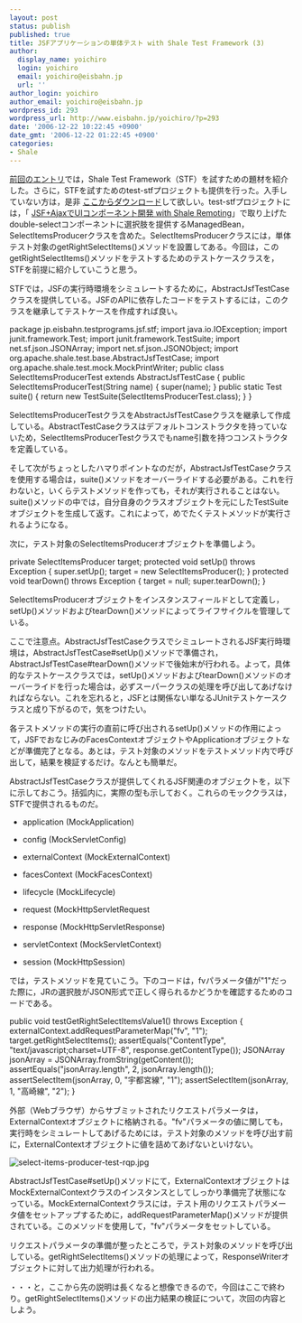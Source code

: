 ```yaml
---
layout: post
status: publish
published: true
title: JSFアプリケーションの単体テスト with Shale Test Framework (3)
author:
  display_name: yoichiro
  login: yoichiro
  email: yoichiro@eisbahn.jp
  url: ''
author_login: yoichiro
author_email: yoichiro@eisbahn.jp
wordpress_id: 293
wordpress_url: http://www.eisbahn.jp/yoichiro/?p=293
date: '2006-12-22 10:22:45 +0900'
date_gmt: '2006-12-22 01:22:45 +0900'
categories:
- Shale
---
```


[前回のエントリ](http://www.eisbahn.jp/yoichiro/2006/12/jsf_with_shale_test_framework_1.html)では，Shale Test Framework（STF）を試すための題材を紹介した。さらに，STFを試すためのtest-stfプロジェクトも提供を行った。入手していない方は，是非
[ここからダウンロード](http://www.eisbahn.jp/yoichiro/test-stf.tar.gz)して欲しい。test-stfプロジェクトには，「
[JSF+AjaxでUIコンポーネント開発 with Shale Remoting](http://www.eisbahn.jp/yoichiro/2006/12/jsfajaxui_with_shale_remoting_15.html)」で取り上げたdouble-selectコンポーネントに選択肢を提供するManagedBean，SelectItemsProducerクラスを含めた。SelectItemsProducerクラスには，単体テスト対象のgetRightSelectItems()メソッドを設置してある。今回は，このgetRightSelectItems()メソッドをテストするためのテストケースクラスを，STFを前提に紹介していこうと思う。

STFでは，JSFの実行時環境をシミュレートするために，AbstractJsfTestCaseクラスを提供している。JSFのAPIに依存したコードをテストするには，このクラスを継承してテストケースを作成すれば良い。

package jp.eisbahn.testprograms.jsf.stf;
import java.io.IOException;
import junit.framework.Test;
import junit.framework.TestSuite;
import net.sf.json.JSONArray;
import net.sf.json.JSONObject;
import org.apache.shale.test.base.AbstractJsfTestCase;
import org.apache.shale.test.mock.MockPrintWriter;
public class SelectItemsProducerTest extends AbstractJsfTestCase {
public SelectItemsProducerTest(String name) {
super(name);
}
public static Test suite() {
return new TestSuite(SelectItemsProducerTest.class);
}
}

SelectItemsProducerTestクラスをAbstractJsfTestCaseクラスを継承して作成している。AbstractTestCaseクラスはデフォルトコンストラクタを持っていないため，SelectItemsProducerTestクラスでもname引数を持つコンストラクタを定義している。

そして次がちょっとしたハマりポイントなのだが，AbstractJsfTestCaseクラスを使用する場合は，suite()メソッドをオーバーライドする必要がある。これを行わないと，いくらテストメソッドを作っても，それが実行されることはない。suite()メソッドの中では，自分自身のクラスオブジェクトを元にしたTestSuiteオブジェクトを生成して返す。これによって，めでたくテストメソッドが実行されるようになる。

次に，テスト対象のSelectItemsProducerオブジェクトを準備しよう。

private SelectItemsProducer target;
protected void setUp() throws Exception {
super.setUp();
target = new SelectItemsProducer();
}
protected void tearDown() throws Exception {
target = null;
super.tearDown();
}

SelectItemsProducerオブジェクトをインスタンスフィールドとして定義し，setUp()メソッドおよびtearDown()メソッドによってライフサイクルを管理している。

ここで注意点。AbstractJsfTestCaseクラスでシミュレートされるJSF実行時環境は，AbstractJsfTestCase#setUp()メソッドで準備され，AbstractJsfTestCase#tearDown()メソッドで後始末が行われる。よって，具体的なテストケースクラスでは，setUp()メソッドおよびtearDown()メソッドのオーバーライドを行った場合は，必ずスーパークラスの処理を呼び出してあげなければならない。これを忘れると，JSFとは関係ない単なるJUnitテストケースクラスと成り下がるので，気をつけたい。

各テストメソッドの実行の直前に呼び出されるsetUp()メソッドの作用によって，JSFでおなじみのFacesContextオブジェクトやApplicationオブジェクトなどが準備完了となる。あとは，テスト対象のメソッドをテストメソッド内で呼び出して，結果を検証するだけ。なんとも簡単だ。

AbstractJsfTestCaseクラスが提供してくれるJSF関連のオブジェクトを，以下に示しておこう。括弧内に，実際の型も示しておく。これらのモッククラスは，STFで提供されるものだ。

* application (MockApplication)

* config (MockServletConfig)

* externalContext (MockExternalContext)

* facesContext (MockFacesContext)

* lifecycle (MockLifecycle)

* request (MockHttpServletRequest

* response (MockHttpServletResponse)

* servletContext (MockServletContext)

* session (MockHttpSession)

では，テストメソッドを見ていこう。下のコードは，fvパラメータ値が"1"だった際に，JRの選択肢がJSON形式で正しく得られるかどうかを確認するためのコードである。

public void testGetRightSelectItemsValue1() throws Exception {
externalContext.addRequestParameterMap("fv", "1");
target.getRightSelectItems();
assertEquals("ContentType", "text/javascript;charset=UTF-8", response.getContentType());
JSONArray jsonArray = JSONArray.fromString(getContent());
assertEquals("jsonArray.length", 2, jsonArray.length());
assertSelectItem(jsonArray, 0, "宇都宮線", "1");
assertSelectItem(jsonArray, 1, "高崎線", "2");
}

外部（Webブラウザ）からサブミットされたリクエストパラメータは，ExternalContextオブジェクトに格納される。"fv"パラメータの値に関しても，実行時をシミュレートしてあげるためには，テスト対象のメソッドを呼び出す前に，ExternalContextオブジェクトに値を詰めてあげないといけない。

![select-items-producer-test-rqp.jpg](http://www.eisbahn.jp/yoichiro/images/select-items-producer-test-rqp.jpg)

AbstractJsfTestCase#setUp()メソッドにて，ExternalContextオブジェクトはMockExternalContextクラスのインスタンスとしてしっかり準備完了状態になっている。MockExternalContextクラスには，テスト用のリクエストパラメータ値をセットアップするために，addRequestParameterMap()メソッドが提供されている。このメソッドを使用して，"fv"パラメータをセットしている。

リクエストパラメータの準備が整ったところで，テスト対象のメソッドを呼び出している。getRightSelectItems()メソッドの処理によって，ResponseWriterオブジェクトに対して出力処理が行われる。

・・・と，ここから先の説明は長くなると想像できるので，今回はここで終わり。getRightSelectItems()メソッドの出力結果の検証について，次回の内容としよう。
